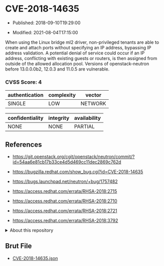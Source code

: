 # CVE-2018-14635

- Published: 2018-09-10T19:29:00

- Modified: 2021-08-04T17:15:00

When using the Linux bridge ml2 driver, non-privileged tenants are able to create and attach ports without specifying an IP address, bypassing IP address validation. A potential denial of service could occur if an IP address, conflicting with existing guests or routers, is then assigned from outside of the allowed allocation pool. Versions of openstack-neutron before 13.0.0.0b2, 12.0.3 and 11.0.5 are vulnerable.

### CVSS Score: **4**

| authentication | complexity | vector |
| --- | --- | --- |
| SINGLE | LOW | NETWORK |

| confidentiality | integrity | availability |
| --- | --- | --- |
| NONE | NONE | PARTIAL |

## References

* https://git.openstack.org/cgit/openstack/neutron/commit/?id=54aa6e81cb17b33ce4d5d469cc11dec2869c762d

* https://bugzilla.redhat.com/show_bug.cgi?id=CVE-2018-14635

* https://bugs.launchpad.net/neutron/+bug/1757482

* https://access.redhat.com/errata/RHSA-2018:2715

* https://access.redhat.com/errata/RHSA-2018:2710

* https://access.redhat.com/errata/RHSA-2018:2721

* https://access.redhat.com/errata/RHSA-2018:3792

<details>
<summary>About this repository</summary> 

  This repository is part of the project [Live Hack CVE](https://github.com/Live-Hack-CVE). Main website can be found [www.live-hack.org](https://www.live-hack.org) 
  
  Made by [Sn0wAlice](https://github.com/Sn0wAlice) for the people that care about security and need to have a feed of the latest CVEs. Hope you enjoy it, don't forget to star the repo and follow me on [Twitter](https://twitter.com/Sn0wAlice) and [Github](https://github.com/Sn0wAlice). And that is my [personnal website](https://www.alice-snow.me/)

  - [Home Page](https://github.com/Live-Hack-CVE)
  - [Framework](https://github.com/Live-Hack-CVE/cve-framework)
  - [CVE database](https://github.com/Live-Hack-CVE/full_database)
  - [Changelog](https://github.com/Live-Hack-CVE/Changelog)
</details>

## Brut File

* [CVE-2018-14635.json](https://raw.githubusercontent.com/Live-Hack-CVE/full_database/main/cves/2018/CVE-2018-14635.json)


